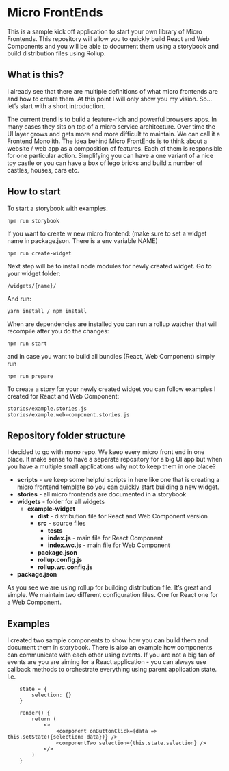 # Micro FrontEnds
This is a sample kick off application to start your own library of Micro Frontends. This repository will allow you to quickly build React and Web Components and you will be able to document them using a storybook and build distribution files using Rollup. 

## What is this?
I already see that there are multiple definitions of what micro frontends are and how to create them. At this point I will only show you my vision. So… let’s start with a short introduction. 

The current trend is to build a feature-rich and powerful browsers apps. In many cases they sits on top of a micro service architecture. Over time the UI layer grows and gets more and more difficult to maintain. We can call it a Frontend Monolith. The idea behind Micro FrontEnds is to think about a website / web app as a composition of features. Each of them is responsible for one particular action. Simplifying you can have a one variant of a nice toy castle or you can have a box of lego bricks and build x number of castles, houses, cars etc.

## How to start
To start a storybook with examples.

```
npm run storybook
```


If you want to create w new micro frontend: (make sure to set a widget name in package.json. There is a env variable NAME)

```
npm run create-widget
```

Next step will be to install node modules for newly created widget. Go to your widget folder:

```
/widgets/{name}/
```

And run:

```
yarn install / npm install
```

When are dependencies are installed you can run a rollup watcher that will recompile after you do the changes:

```
npm run start
```

and in case you want to build all bundles (React, Web Component) simply run

```
npm run prepare
```

To create a story for your newly created widget you can follow examples I created for React and Web Component:

```
stories/example.stories.js
stories/example.web-component.stories.js
```

## Repository folder structure
I decided to go with mono repo. We keep every micro front end in one place. It make sense to have a separate repository for a big UI app but when you have a multiple small applications why not to keep them in one place? 

 * **scripts** - we keep some helpful scripts in here like one that is creating a micro frontend template so you can quickly start building a new widget.
 * **stories** - all micro frontends are documented in a storybook
 * **widgets** - folder for all widgets
    * **example-widget**
        * **dist** - distribution file for React and Web Component version
        * **src** - source files
            * **tests**
            * **index.js** - main file for React Component
            * **index.wc.js** - main file for Web Component
         * **package.json**
         * **rollup.config.js**
         * **rollup.wc.config.js**
 * **package.json**


As you see we are using rollup for building distribution file. It’s great and simple. We maintain two different configuration files. One for React one for a Web Component. 


## Examples
I created two sample components to show how you can build them and document them in storybook. There is also an example how components can communicate with each other using events. If you are not a big fan of events are you are aiming for a React application - you can always use callback methods to orchestrate everything using parent application state. I.e.

```
    state = {
        selection: {}
    }

    render() {
        return (
            <>
                <component onButtonClick={data => this.setState({selection: data})} />
                <componentTwo selection={this.state.selection} />
            </>
        )
    }
``` 
